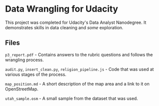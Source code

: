 # Data Wrangling for Udacity

This project was completed for Udacity's Data Analyst Nanodegree. It demonstrates skills in data cleaning and *some* exploration.

## Files

`p3_report.pdf` - Contains answers to the rubric questions and follows the wrangling process.

`audit.py`, `insert_clean.py`, `religion_pipeline.js` - Code that was used at various stages of the process.

`map_position.md` - A short description of the map area and a link to it on OpenStreetMap.

`utah_sample.osm` - A small sample from the dataset that was used.